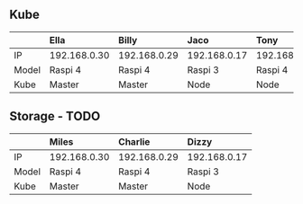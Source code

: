 ## Kube

|       | Ella         | Billy        | Jaco         | Tony         |
|-------|:-------------|:-------------|:-------------|:-------------|
| IP    | 192.168.0.30 | 192.168.0.29 | 192.168.0.17 | 192.168.0.28 |
| Model | Raspi 4      | Raspi 4      | Raspi 3      | Raspi 4      |
| Kube  | Master       | Master       | Node         | Node         |


## Storage - TODO

|       | Miles        | Charlie      | Dizzy        |
|-------|:-------------|:-------------|:-------------|
| IP    | 192.168.0.30 | 192.168.0.29 | 192.168.0.17 |
| Model | Raspi 4      | Raspi 4      | Raspi 3      |
| Kube  | Master       | Master       | Node         |